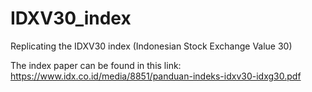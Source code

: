 # IDXV30_index
Replicating the IDXV30 index (Indonesian Stock Exchange Value 30) 

The index paper can be found in this link: https://www.idx.co.id/media/8851/panduan-indeks-idxv30-idxg30.pdf
